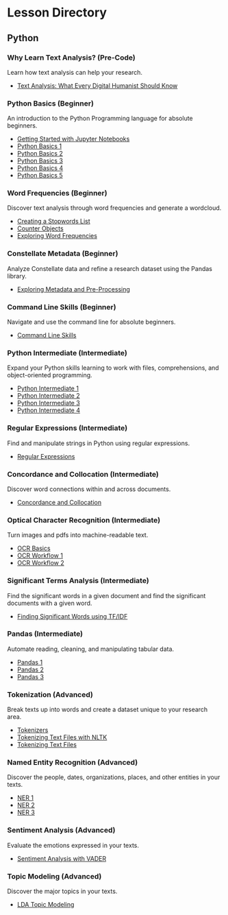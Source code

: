 # Lesson Directory

## Python

### Why Learn Text Analysis? (Pre-Code)
Learn how text analysis can help your research.
* [Text Analysis: What Every Digital Humanist Should Know](../dh.ipynb)

### Python Basics (Beginner)
An introduction to the Python Programming language for absolute beginners.
* [Getting Started with Jupyter Notebooks](../getting-started-with-jupyter.ipynb)
* [Python Basics 1](../python-basics-1.ipynb)
* [Python Basics 2](../python-basics-2.ipynb)
* [Python Basics 3](../python-basics-3.ipynb)
* [Python Basics 4](../python-basics-4.ipynb)
* [Python Basics 5](../python-basics-5.ipynb)

### Word Frequencies (Beginner)
Discover text analysis through word frequencies and generate a wordcloud.
* [Creating a Stopwords List](../creating-stopwords-list.ipynb)
* [Counter Objects](../counter-objects.ipynb)
* [Exploring Word Frequencies](../exploring-word-frequencies.ipynb)

### Constellate Metadata (Beginner)
Analyze Constellate data and refine a research dataset using the Pandas library.
* [Exploring Metadata and Pre-Processing](../exploring-metadata.ipynb)

### Command Line Skills (Beginner)
Navigate and use the command line for absolute beginners.
* [Command Line Skills](../command-line-skills.ipynb)

### Python Intermediate (Intermediate)
Expand your Python skills learning to work with files, comprehensions, and object-oriented programming.
* [Python Intermediate 1](../python-intermediate-1.ipynb)
* [Python Intermediate 2](../python-intermediate-2.ipynb)
* [Python Intermediate 3](../python-intermediate-3.ipynb)
* [Python Intermediate 4](../python-intermediate-4.ipynb)

### Regular Expressions (Intermediate)
Find and manipulate strings in Python using regular expressions.
* [Regular Expressions](../regular-expressions.ipynb)

### Concordance and Collocation (Intermediate)
Discover word connections within and across documents.
* [Concordance and Collocation](../concordance.ipynb)

### Optical Character Recognition (Intermediate)
Turn images and pdfs into machine-readable text.
* [OCR Basics](../ocr-basics.ipynb)
* [OCR Workflow 1](../ocr-workflow-1.ipynb)
* [OCR Workflow 2](../ocr-workflow-2.ipynb)

### Significant Terms Analysis (Intermediate)
Find the significant words in a given document and find the significant documents with a given word. 
* [Finding Significant Words using TF/IDF](../finding-significant-terms.ipynb)

### Pandas (Intermediate)
Automate reading, cleaning, and manipulating tabular data.
* [Pandas 1](../pandas-1.ipynb)
* [Pandas 2](../pandas-2.ipynb)
* [Pandas 3](../pandas-3.ipynb)

### Tokenization (Advanced)
Break texts up into words and create a dataset unique to your research area.
* [Tokenizers](../tokenizers.ipynb)
* [Tokenizing Text Files with NLTK](../tokenize-text-files-with-nltk.ipynb)
* [Tokenizing Text Files](../tokenizing-text-files.ipynb)

### Named Entity Recognition (Advanced)
Discover the people, dates, organizations, places, and other entities in your texts.
* [NER 1](../NER-1.ipynb)
* [NER 2](../NER-2.ipynb)
* [NER 3](../NER-3.ipynb)

### Sentiment Analysis (Advanced)
Evaluate the emotions expressed in your texts.
* [Sentiment Analysis with VADER](../sentiment-analysis-with-vader.ipynb)

### Topic Modeling (Advanced)
Discover the major topics in your texts.
* [LDA Topic Modeling](../topic-modeling.ipynb)
